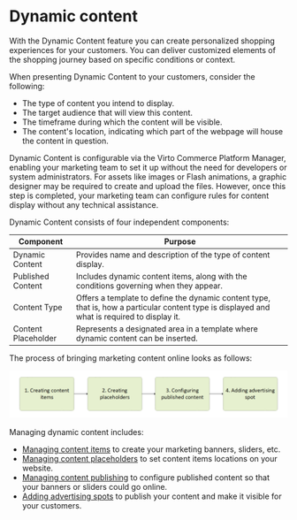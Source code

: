 # Dynamic content

With the Dynamic Content feature you can create personalized shopping experiences for your customers. You can deliver customized elements of the shopping journey based on specific conditions or context.

When presenting Dynamic Content to your customers, consider the following:

* The type of content you intend to display.
* The target audience that will view this content.
* The timeframe during which the content will be visible.
* The content's location, indicating which part of the webpage will house the content in question.

Dynamic Content is configurable via the Virto Commerce Platform Manager, enabling your marketing team to set it up without the need for developers or system administrators. For assets like images or Flash animations, a graphic designer may be required to create and upload the files. However, once this step is completed, your marketing team can configure rules for content display without any technical assistance.

Dynamic Content consists of four independent components:

| Component           	| Purpose                                                                                                                   	| 
|---------------------	|------------------------------------------------------------------------------------------------------------------------------	|
| Dynamic Content     	| Provides name and description of the type of content display.                                                                 | 
| Published Content   	| Includes dynamic content items, along with the conditions governing when they appear.                                         | 
| Content Type        	| Offers a template to define the dynamic content type, that is, how a particular content type is displayed and what is required to display it. 	|
| Content Placeholder 	| Represents a designated area in a template where dynamic content can be inserted.                                             | 

The process of bringing marketing content online looks as follows:

![steps](media/steps.png)

Managing dynamic content includes:

* [Managing content items](managing-content-items.md) to create your marketing banners, sliders, etc.
* [Managing content placeholders](managing-content-placeholders.md) to set content items locations on your website.
* [Managing content publishing](managing-published-content.md) to configure published content so that your banners or sliders could go online.
* [Adding advertising spots](advertising-spot.md) to publish your content and make it visible for your customers.
